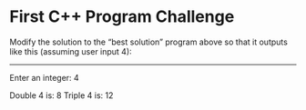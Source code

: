 # First C++ Program Challenge

Modify the solution to the “best solution” program above so that it outputs like this (assuming user input 4):

---

Enter an integer: 4

Double 4 is: 8
Triple 4 is: 12